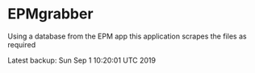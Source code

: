 # EPMgrabber
Using a database from the EPM app this application scrapes the files as required


Latest backup: Sun Sep 1 10:20:01 UTC 2019
